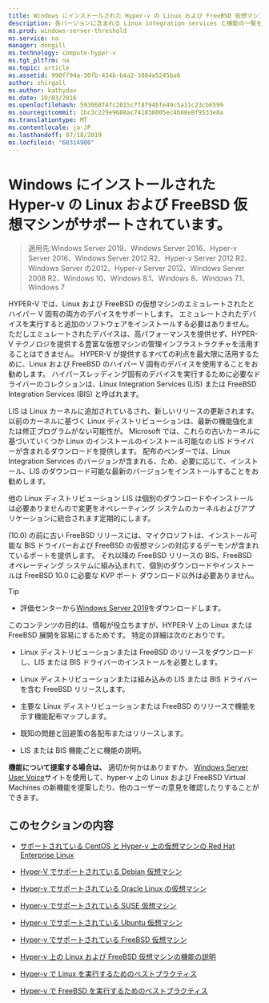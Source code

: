 ```yaml
---
title: Windows にインストールされた Hyper-v の Linux および FreeBSD 仮想マシンがサポートされています。
description: 各バージョンに含まれる Linux integration services と機能の一覧を示します。
ms.prod: windows-server-threshold
ms.service: na
manager: dongill
ms.technology: compute-hyper-v
ms.tgt_pltfrm: na
ms.topic: article
ms.assetid: 990ff94a-30fb-434b-b4a2-3804a5245ba6
author: shirgall
ms.author: kathydav
ms.date: 10/03/2016
ms.openlocfilehash: 593068f4fc2015c7f8f94bfe49c5a11c23cb6599
ms.sourcegitcommit: 1bc3c229e9688ac741838005ec4b88e8f9533e8a
ms.translationtype: MT
ms.contentlocale: ja-JP
ms.lasthandoff: 07/18/2019
ms.locfileid: "68314980"
---
```

# <a name="supported-linux-and-freebsd-virtual-machines-for-hyper-v-on-windows"></a>Windows にインストールされた Hyper-v の Linux および FreeBSD 仮想マシンがサポートされています。

>適用先:Windows Server 2019、Windows Server 2016、Hyper-v Server 2016、Windows Server 2012 R2、Hyper-v Server 2012 R2、Windows Server の2012、Hyper-v Server 2012、Windows Server 2008 R2、Windows 10、Windows 8.1、Windows 8、Windows 7.1、Windows 7

HYPER-V では、Linux および FreeBSD の仮想マシンのエミュレートされたとハイパー V 固有の両方のデバイスをサポートします。 エミュレートされたデバイスを実行すると追加のソフトウェアをインストールする必要はありません。 ただしエミュレートされたデバイスは、高パフォーマンスを提供せず、HYPER-V テクノロジを提供する豊富な仮想マシンの管理インフラストラクチャを活用することはできません。 HYPER-V が提供するすべての利点を最大限に活用するために、Linux および FreeBSD のハイパー V 固有のデバイスを使用することをお勧めします。 ハイパースレッディング固有のデバイスを実行するために必要なドライバーのコレクションは、Linux Integration Services (LIS) または FreeBSD Integration Services (BIS) と呼ばれます。

LIS は Linux カーネルに追加されているされ、新しいリリースの更新されます。 以前のカーネルに基づく Linux ディストリビューションは、最新の機能強化または修正プログラムがない可能性が。 Microsoft では、これらの古いカーネルに基づいていくつか Linux のインストールのインストール可能なの LIS ドライバーが含まれるダウンロードを提供します。 配布のベンダーでは、Linux Integration Services のバージョンが含まれる、ため、必要に応じて、インストール、LIS のダウンロード可能な最新のバージョンをインストールすることをお勧めします。

他の Linux ディストリビューション LIS は個別のダウンロードやインストールは必要ありませんので変更をオペレーティング システムのカーネルおよびアプリケーションに統合されます定期的にします。

(10.0) の前に古い FreeBSD リリースには、マイクロソフトは、インストール可能な BIS ドライバーおよび FreeBSD の仮想マシンの対応するデーモンが含まれているポートを提供します。 それ以降の FreeBSD リリースの BIS、FreeBSD オペレーティング システムに組み込まれて、個別のダウンロードやインストールは FreeBSD 10.0 に必要な KVP ポート ダウンロード以外は必要ありません。

> [!TIP]
> - 評価センターから[Windows Server 2019](https://www.microsoft.com/en-us/evalcenter/evaluate-windows-server-2019)をダウンロードします。

このコンテンツの目的は、情報が役立ちますが、HYPER-V 上の Linux または FreeBSD 展開を容易にするためです。 特定の詳細は次のとおりです。

* Linux ディストリビューションまたは FreeBSD のリリースをダウンロードし、LIS または BIS ドライバーのインストールを必要とします。

* Linux ディストリビューションまたは組み込みの LIS または BIS ドライバーを含む FreeBSD リリースします。

* 主要な Linux ディストリビューションまたは FreeBSD のリリースで機能を示す機能配布マップします。

* 既知の問題と回避策の各配布またはリリースします。

* LIS または BIS 機能ごとに機能の説明。

**機能について提案する場合は、** 適切か何かはありますか。 [Windows Server User Voice](https://windowsserver.uservoice.com/forums/295062-linux-support)サイトを使用して、hyper-v 上の Linux および FreeBSD Virtual Machines の新機能を提案したり、他のユーザーの意見を確認したりすることができます。

## <a name="in-this-section"></a>このセクションの内容

* [サポートされている CentOS と Hyper-v 上の仮想マシンの Red Hat Enterprise Linux](Supported-CentOS-and-Red-Hat-Enterprise-Linux-virtual-machines-on-Hyper-V.md)

* [Hyper-V でサポートされている Debian 仮想マシン](Supported-Debian-virtual-machines-on-Hyper-V.md)

* [Hyper-v でサポートされている Oracle Linux の仮想マシン](Supported-Oracle-Linux-virtual-machines-on-Hyper-V.md)

* [Hyper-v でサポートされている SUSE 仮想マシン](Supported-SUSE-virtual-machines-on-Hyper-V.md)

* [Hyper-v でサポートされている Ubuntu 仮想マシン](Supported-Ubuntu-virtual-machines-on-Hyper-V.md)

* [Hyper-v でサポートされている FreeBSD 仮想マシン](Supported-FreeBSD-virtual-machines-on-Hyper-V.md)

* [Hyper-v 上の Linux および FreeBSD 仮想マシンの機能の説明](Feature-Descriptions-for-Linux-and-FreeBSD-virtual-machines-on-Hyper-V.md)

* [Hyper-v で Linux を実行するためのベストプラクティス](Best-Practices-for-running-Linux-on-Hyper-V.md)

* [Hyper-v で FreeBSD を実行するためのベストプラクティス](Best-practices-for-running-FreeBSD-on-Hyper-V.md)
